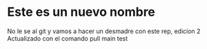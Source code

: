 # Este es un nuevo nombre
No le se al git y vamos a hacer un desmadre con este rep, edicion 2
Actualizado con el comando pull
main
test

